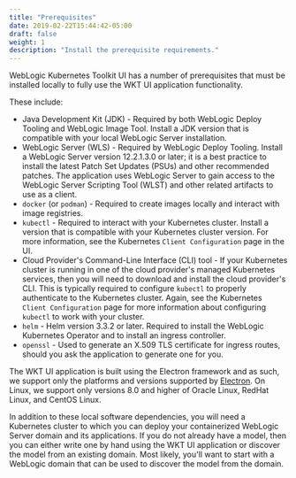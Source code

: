 ```yaml
---
title: "Prerequisites"
date: 2019-02-22T15:44:42-05:00
draft: false
weight: 1
description: "Install the prerequisite requirements."
---
```



WebLogic Kubernetes Toolkit UI has a number of prerequisites that must be installed locally to fully use the
WKT UI application functionality.  

These include:

- Java Development Kit (JDK) - Required by both WebLogic Deploy Tooling and WebLogic Image Tool.
  Install a JDK version that is compatible with your local WebLogic Server installation.
- WebLogic Server (WLS) - Required by WebLogic Deploy Tooling.  Install a WebLogic Server version
  12.2.1.3.0 or later; it is a best practice to install the latest Patch Set Updates (PSUs) and other recommended patches. The
  application uses WebLogic Server to gain access to the WebLogic Server Scripting Tool (WLST) and other related artifacts to use
  as a client.
- `docker` (or `podman`) - Required to create images locally and interact with image registries.
- `kubectl` - Required to interact with your Kubernetes cluster.  Install a version that is
  compatible with your Kubernetes cluster version.  For more information, see the Kubernetes `Client Configuration` page in the UI.
- Cloud Provider's Command-Line Interface (CLI) tool -  If your Kubernetes cluster is running in one of the cloud
  provider's managed Kubernetes services, then you will need to download and install the cloud provider's CLI.  This is
  typically required to configure `kubectl` to properly authenticate to the Kubernetes cluster. Again, see the Kubernetes
  `Client Configuration` page for more information about configuring `kubectl` to work with your cluster.
- `helm` - Helm version 3.3.2 or later. Required to install the WebLogic Kubernetes Operator and to install an ingress controller.
- `openssl` - Used to generate an X.509 TLS certificate for ingress routes, should you ask the application
  to generate one for you.

The WKT UI application is built using the Electron framework and as such, we support only the platforms and versions supported by [Electron](https://www.electronjs.org/docs/latest/tutorial/support#supported-platforms).  On Linux, we support only versions 8.0 and higher of Oracle Linux, RedHat Linux, and CentOS Linux.

In addition to these local software dependencies, you will need a Kubernetes cluster to which you can deploy your
containerized WebLogic Server domain and its applications.  If you do not already have a model, then you can either write
one by hand using the WKT UI application or discover the model from an existing domain.  Most likely, you'll want to start
with a WebLogic domain that can be used to discover the model from the domain.

